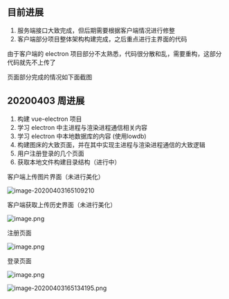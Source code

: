 ## 目前进展

1. 服务端接口大致完成，但后期需要根据客户端情况进行修整
2. 客户端部分项目整体架构构建完成，之后重点进行主界面的代码

由于客户端的 electron 项目部分不太熟悉，代码很分散和乱，需要重构，这部分代码就先不上传了

页面部分完成的情况如下面截图

## 20200403 周进展

1. 构建 vue-electron 项目
2. 学习 electron 中主进程与渲染进程通信相关内容
3. 学习 electron 中本地数据库的内容 (使用lowdb)
4. 构建图床的大致页面，并在其中实现主进程与渲染进程通信的大致逻辑
5. 用户注册登录的几个页面
6. 获取本地文件构建目录结构（进行中）

客户端上传图片界面（未进行美化）

![image-20200403165109210](http://ww1.sinaimg.cn/large/7b19d4ddgy1gdgof2bvpij21150p0q3w.jpg)

客户端获取上传历史界面（未进行美化）

![image.png](http://ww1.sinaimg.cn/large/7b19d4ddgy1gdgoh5knp1j211a0r0ab8.jpg)

注册页面

![image.png](http://ww1.sinaimg.cn/large/7b19d4ddgy1gdgojuv8zxj21h90rs76e.jpg)

登录页面

![image.png](http://ww1.sinaimg.cn/large/7b19d4ddgy1gdgokg1oq3j21hb0rr40c.jpg)

![image-20200403165134195.png](http://ww1.sinaimg.cn/large/7b19d4ddgy1gdgp4fpa56j21ha0rojsb.jpg)
